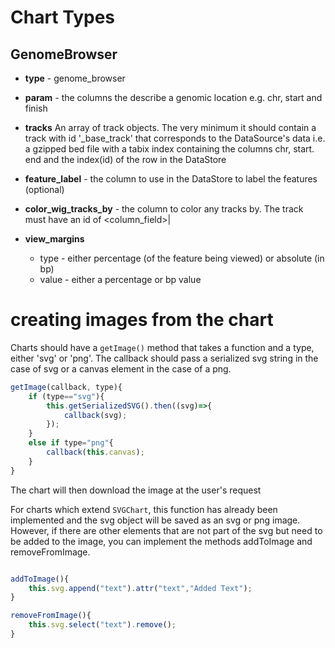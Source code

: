 # Chart Types

## GenomeBrowser

* **type** - genome_browser

* **param** - the columns the describe a genomic location e.g. chr, start and finish

* **tracks** An array of track objects. The very minimum it should contain a track with id '_base_track' that corresponds to the DataSource's data i.e. a gzipped bed file with a tabix index containing the columns chr, start. end and the index(id) of the row in the DataStore

* **feature_label** - the column to use in the DataStore to label the features (optional)

* **color_wig_tracks_by** - the column to color any tracks by. The track must have an id of <column_field>|<value>

* **view_margins**
    * type - either percentage (of the feature being viewed) or absolute (in bp)
    * value - either a percentage or bp value


# creating images from the chart

Charts should have a `getImage()` method that takes a function and a type, either 'svg' or 'png'. The callback should pass a serialized svg string in the case of svg or a canvas element in the case of a png.

```js
getImage(callback, type){
    if (type=="svg"){
        this.getSerializedSVG().then((svg)=>{
            callback(svg);
        });
    }
    else if type="png"{
        callback(this.canvas);
    }
}

```
The chart will then download the image at the user's request


For charts which extend `SVGChart`, this function has already been implemented and the svg object will be saved as an svg or png image. However, if there are other elements that are not part of the svg but need to be added to the image, you can implement the methods addToImage and removeFromImage.

```js

addToImage(){
    this.svg.append("text").attr("text","Added Text");
}

removeFromImage(){
    this.svg.select("text").remove();
}

```